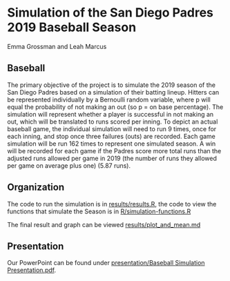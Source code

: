 # Simulation of the San Diego Padres 2019 Baseball Season

<!-- badges: start -->
<!-- badges: end -->

Emma Grossman and Leah Marcus

## Baseball

The primary objective of the project is to simulate the 2019 season of the San Diego Padres based on a simulation of their batting lineup. Hitters can be represented individually by a Bernoulli random variable, where p will equal the probability of not making an out (so p = on base percentage). The simulation will represent whether a player is successful in not making an out, which will be translated to runs scored per inning. To depict an actual baseball game, the individual simulation will need to run 9 times, once for each inning, and stop once three failures (outs) are recorded. Each game simulation will be run 162 times to represent one simulated season. A win will be recorded for each game if the Padres score more total runs than the adjusted runs allowed per game in 2019 (the number of runs they allowed per game on average plus one) (5.87 runs).

## Organization

The code to run the simulation is in [results/results.R](https://github.com/ST541-Fall2020/emmaleda-project-baseball/blob/master/results/results.R), the code to view the functions that simulate the Season is in [R/simulation-functions.R](https://github.com/ST541-Fall2020/emmaleda-project-baseball/blob/master/R/simulation-functions.R)

The final result and graph can be viewed [results/plot_and_mean.md](https://github.com/ST541-Fall2020/emmaleda-project-baseball/blob/master/results/plot_and_mean.md)

## Presentation

Our PowerPoint can be found under [presentation/Baseball Simulation Presentation.pdf](https://github.com/ST541-Fall2020/emmaleda-project-baseball/blob/master/presentation/Baseball%20Simulation%20Presentation.pdf).
